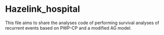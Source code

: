 # Hazelink_hospital
This file aims to share the analyses code of performing survival analyses of recurrent events based on PWP-CP and a modified AG model.
